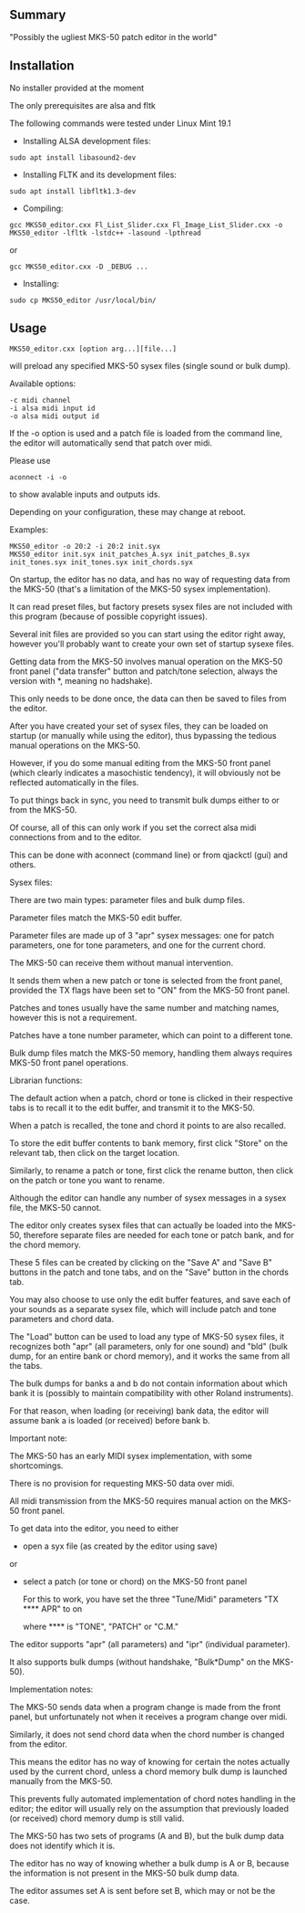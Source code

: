 ## Summary

"Possibly the ugliest MKS-50 patch editor in the world"

## Installation

No installer provided at the moment

The only prerequisites are alsa and fltk

The following commands were tested under Linux Mint 19.1

- Installing ALSA development files:
```
sudo apt install libasound2-dev
```
- Installing FLTK and its development files:
```
sudo apt install libfltk1.3-dev
```
- Compiling:
```
gcc MKS50_editor.cxx Fl_List_Slider.cxx Fl_Image_List_Slider.cxx -o MKS50_editor -lfltk -lstdc++ -lasound -lpthread
```
or
```
gcc MKS50_editor.cxx -D _DEBUG ...
```
- Installing:
```
sudo cp MKS50_editor /usr/local/bin/
```
## Usage
```
MKS50_editor.cxx [option arg...][file...]
```
will preload any specified MKS-50 sysex files (single sound or bulk dump).

Available options:
```
-c midi channel
-i alsa midi input id
-o alsa midi output id
```
If the -o option is used and a patch file is loaded from the command line,
the editor will automatically send that patch over midi.

Please use
```
aconnect -i -o
```
to show avalable inputs and outputs ids.

Depending on your configuration, these may change at reboot.

Examples:
```
MKS50_editor -o 20:2 -i 20:2 init.syx
MKS50_editor init.syx init_patches_A.syx init_patches_B.syx init_tones.syx init_tones.syx init_chords.syx

```

On startup, the editor has no data, and has no way of requesting data from the MKS-50 (that's a limitation of the MKS-50 sysex implementation).

It can read preset files, but factory presets sysex files are not included with this program (because of possible copyright issues).

Several init files are provided so you can start using the editor right away, however you'll probably want to create your own set of startup sysexe files.

Getting data from the MKS-50 involves manual operation on the MKS-50 front panel ("data transfer" button and patch/tone selection, always the version with *, meaning no hadshake).

This only needs to be done once, the data can then be saved to files from the editor.

After you have created your set of sysex files, they can be loaded on startup (or manually while using the editor), thus bypassing the tedious manual operations on the MKS-50.

However, if you do some manual editing from the MKS-50 front panel (which clearly indicates a masochistic tendency), it will obviously not be reflected automatically in the files.

To put things back in sync, you need to transmit bulk dumps either to or from the MKS-50.

Of course, all of this can only work if you set the correct alsa midi connections from and to the editor.

This can be done with aconnect (command line) or from qjackctl (gui) and others.

Sysex files:

There are two main types: parameter files and bulk dump files.

Parameter files match the MKS-50 edit buffer.

Parameter files are made up of 3 "apr" sysex messages: one for patch parameters, one for tone parameters, and one for the current chord.

The MKS-50 can receive them without manual intervention.

It sends them when a new patch or tone is selected from the front panel, provided the TX flags have been set to "ON" from the MKS-50 front panel.

Patches and tones usually have the same number and matching names, however this is not a requirement.

Patches have a tone number parameter, which can point to a different tone.

Bulk dump files match the MKS-50 memory, handling them always requires MKS-50 front panel operations.

Librarian functions:

The default action when a patch, chord or tone is clicked in their respective tabs is to recall it to the edit buffer, and transmit it to the MKS-50.

When a patch is recalled, the tone and chord it points to are also recalled.

To store the edit buffer contents to bank memory, first click "Store" on the relevant tab, then click on the target location.

Similarly, to rename a patch or tone, first click the rename button, then click on the patch or tone you want to rename.

Although the editor can handle any number of sysex messages in a sysex file, the MKS-50 cannot.

The editor only creates sysex files that can actually be loaded into the MKS-50, therefore separate files are needed for each tone or patch bank, and for the chord memory.

These 5 files can be created by clicking on the "Save A" and "Save B" buttons in the patch and tone tabs, and on the "Save" button in the chords tab.

You may also choose to use only the edit buffer features, and save each of your sounds as a separate sysex file, which will include patch and tone parameters and chord data.

The "Load" button can be used to load any type of MKS-50 sysex files, it recognizes both "apr" (all parameters, only for one sound) and "bld" (bulk dump, for an entire bank or chord memory), and it works the same from all the tabs.

The bulk dumps for banks a and b do not contain information about which bank it is (possibly to maintain compatibility with other Roland instruments).

For that reason, when loading (or receiving) bank data, the editor will assume bank a is loaded (or received) before bank b.

Important note:

The MKS-50 has an early MIDI sysex implementation, with some shortcomings.

There is no provision for requesting MKS-50 data over midi.

All midi transmission from the MKS-50 requires manual action on the MKS-50 front panel.

To get data into the editor, you need to either

- open a syx file (as created by the editor using save)

or

- select a patch (or tone or chord) on the MKS-50 front panel

  For this to work, you have set the three "Tune/Midi" parameters "TX **** APR" to on
  
  where **** is "TONE", "PATCH" or "C.M."
  
The editor supports "apr" (all parameters) and "ipr" (individual parameter).

It also supports bulk dumps (without handshake, "Bulk*Dump" on the MKS-50).

Implementation notes:

The MKS-50 sends data when a program change is made from the front panel, but unfortunately not when it receives a program change over midi.

Similarly, it does not send chord data when the chord number is changed from the editor.

This means the editor has no way of knowing for certain the notes actually used by the current chord, unless a chord memory bulk dump is launched manually from the MKS-50.

This prevents fully automated implementation of chord notes handling in the editor; the editor will usually rely on the assumption that previously loaded (or received) chord memory dump is still valid.

The MKS-50 has two sets of programs (A and B), but the bulk dump data does not identify which it is.

The editor has no way of knowing whether a bulk dump is A or B, because the information is not present in the MKS-50 bulk dump data.

The editor assumes set A is sent before set B, which may or not be the case.
